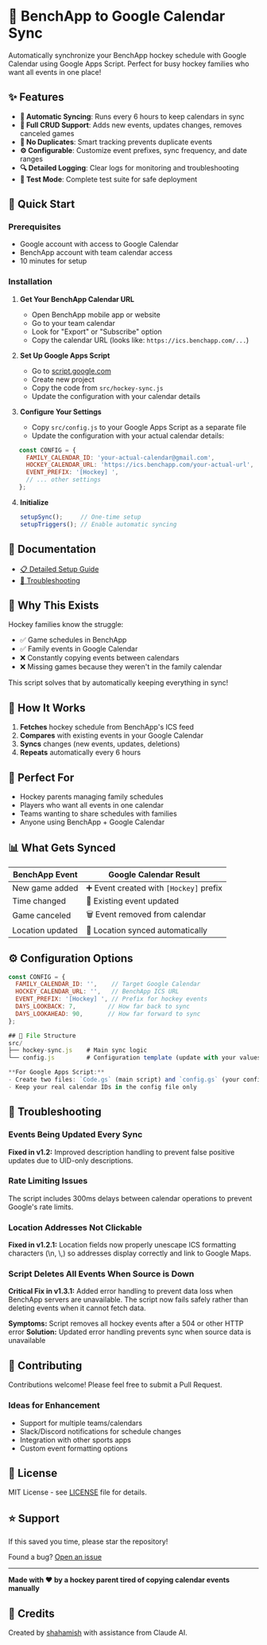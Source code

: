 # 🏒 BenchApp to Google Calendar Sync

Automatically synchronize your BenchApp hockey schedule with Google Calendar using Google Apps Script. Perfect for busy hockey families who want all events in one place!

## ✨ Features

- **🔄 Automatic Syncing**: Runs every 6 hours to keep calendars in sync
- **📅 Full CRUD Support**: Adds new events, updates changes, removes canceled games
- **🚫 No Duplicates**: Smart tracking prevents duplicate events
- **⚙️ Configurable**: Customize event prefixes, sync frequency, and date ranges
- **🔍 Detailed Logging**: Clear logs for monitoring and troubleshooting
- **🧪 Test Mode**: Complete test suite for safe deployment

## 🚀 Quick Start

### Prerequisites
- Google account with access to Google Calendar
- BenchApp account with team calendar access
- 10 minutes for setup

### Installation

1. **Get Your BenchApp Calendar URL**
   - Open BenchApp mobile app or website
   - Go to your team calendar
   - Look for "Export" or "Subscribe" option
   - Copy the calendar URL (looks like: `https://ics.benchapp.com/...`)

2. **Set Up Google Apps Script**
   - Go to [script.google.com](https://script.google.com)
   - Create new project
   - Copy the code from `src/hockey-sync.js`
   - Update the configuration with your calendar details

3. **Configure Your Settings**
   - Copy `src/config.js` to your Google Apps Script as a separate file
   - Update the configuration with your actual calendar details:
```javascript
   const CONFIG = {
     FAMILY_CALENDAR_ID: 'your-actual-calendar@gmail.com',
     HOCKEY_CALENDAR_URL: 'https://ics.benchapp.com/your-actual-url',
     EVENT_PREFIX: '[Hockey] ',
     // ... other settings
   };
   ```

4. **Initialize**
   ```javascript
   setupSync();     // One-time setup
   setupTriggers(); // Enable automatic syncing
   ```

## 📖 Documentation

- [📋 Detailed Setup Guide](docs/setup-guide.md)
- [🔧 Troubleshooting](docs/troubleshooting.md)

## 🏒 Why This Exists

Hockey families know the struggle:
- ✅ Game schedules in BenchApp
- ✅ Family events in Google Calendar  
- ❌ Constantly copying events between calendars
- ❌ Missing games because they weren't in the family calendar

This script solves that by automatically keeping everything in sync!

## 🔧 How It Works

1. **Fetches** hockey schedule from BenchApp's ICS feed
2. **Compares** with existing events in your Google Calendar
3. **Syncs** changes (new events, updates, deletions)
4. **Repeats** automatically every 6 hours

## 🎯 Perfect For

- Hockey parents managing family schedules
- Players who want all events in one calendar
- Teams wanting to share schedules with families
- Anyone using BenchApp + Google Calendar

## 📊 What Gets Synced

| BenchApp Event | Google Calendar Result |
|----------------|------------------------|
| New game added | ➕ Event created with `[Hockey]` prefix |
| Time changed | 📝 Existing event updated |
| Game canceled | 🗑️ Event removed from calendar |
| Location updated | 📍 Location synced automatically |

## ⚙️ Configuration Options

```javascript
const CONFIG = {
  FAMILY_CALENDAR_ID: '',    // Target Google Calendar
  HOCKEY_CALENDAR_URL: '',   // BenchApp ICS URL
  EVENT_PREFIX: '[Hockey] ', // Prefix for hockey events
  DAYS_LOOKBACK: 7,         // How far back to sync
  DAYS_LOOKAHEAD: 90,       // How far forward to sync
};

## 📁 File Structure
src/
├── hockey-sync.js    # Main sync logic
└── config.js         # Configuration template (update with your values)

**For Google Apps Script:**
- Create two files: `Code.gs` (main script) and `config.gs` (your configuration)
- Keep your real calendar IDs in the config file only
```

## 🐛 Troubleshooting

### Events Being Updated Every Sync
**Fixed in v1.2:** Improved description handling to prevent false positive updates due to UID-only descriptions.

### Rate Limiting Issues  
The script includes 300ms delays between calendar operations to prevent Google's rate limits.

### Location Addresses Not Clickable
**Fixed in v1.2.1:** Location fields now properly unescape ICS formatting characters (\\n, \\,) so addresses display correctly and link to Google Maps.

### Script Deletes All Events When Source is Down
**Critical Fix in v1.3.1:** Added error handling to prevent data loss when BenchApp servers are unavailable. The script now fails safely rather than deleting events when it cannot fetch data.

**Symptoms:** Script removes all hockey events after a 504 or other HTTP error
**Solution:** Updated error handling prevents sync when source data is unavailable

## 🤝 Contributing

Contributions welcome! Please feel free to submit a Pull Request.

### Ideas for Enhancement
- Support for multiple teams/calendars
- Slack/Discord notifications for schedule changes
- Integration with other sports apps
- Custom event formatting options

## 📜 License

MIT License - see [LICENSE](LICENSE) file for details.

## ⭐ Support

If this saved you time, please star the repository! 

Found a bug? [Open an issue](../../issues)

---

**Made with ❤️ by a hockey parent tired of copying calendar events manually**

## 🙏 Credits

Created by [shahamish](https://github.com/shahamish) with assistance from Claude AI.
